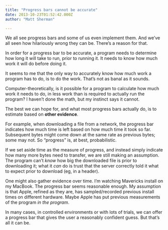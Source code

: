 ```yaml
---
title: "Progress bars cannot be accurate"
date: 2013-10-23T01:52:42.000Z
author: "Matt Sherman"

---
```


We all see progress bars and some of us even implement them. And we’ve all seen how hilariously wrong they can be. There’s a reason for that.

In order for a progress bar to be accurate, a program needs to determine how long it will take to run, prior to running it. It needs to know how much work it will do before doing it.

It seems to me that the only way to accurately know how much work a program has to do, is to do the work. That’s not as banal as it sounds.

Computer-theoretically, is it possible for a program to calculate how much work it needs to do, in less work than is required to actually run the program? I haven’t done the math, but my instinct says it cannot.

The best we can hope for, and what most progress bars actually do, is to estimate based on **other evidence**.

For example, when downloading a file from a network, the progress bar indicates how much time is left based on how much time it took so far. Subsequent bytes might come down at the same rate as previous bytes; some may not. So “progress” is, at best, probabilistic.

If we set aside time as the measure of progress, and instead simply indicate how many more bytes need to transfer, we are still making an assumption. The program can’t _know_ how big the downloaded file is prior to downloading it; what it _can_ do is trust that the server correctly told it what to expect prior to download (eg, in a header).

One might also gather evidence over time. I’m watching Mavericks install on my MacBook. The progress bar seems reasonable enough. My assumption is that Apple, refined as they are, has sampled/recorded previous install times on different hardware. Maybe Apple has put previous measurements of the program _in the program_.

In many cases, in controlled environments or with lots of trials, we can offer a progress bar that gives the user a reasonably confident guess. But that’s all it can be.
